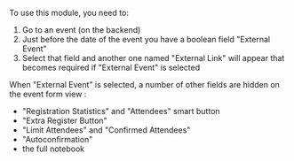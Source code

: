 To use this module, you need to:

1. Go to an event (on the backend)
1. Just before the date of the event you have a boolean field "External Event"
1. Select that field and another one named "External Link" will appear that becomes required if "External Event" is selected


When "External Event" is selected, a number of other fields are hidden on the event form view :
- "Registration Statistics" and "Attendees" smart button
- "Extra Register Button"
- "Limit Attendees" and "Confirmed Attendees"
- "Autoconfirmation"
- the full notebook

